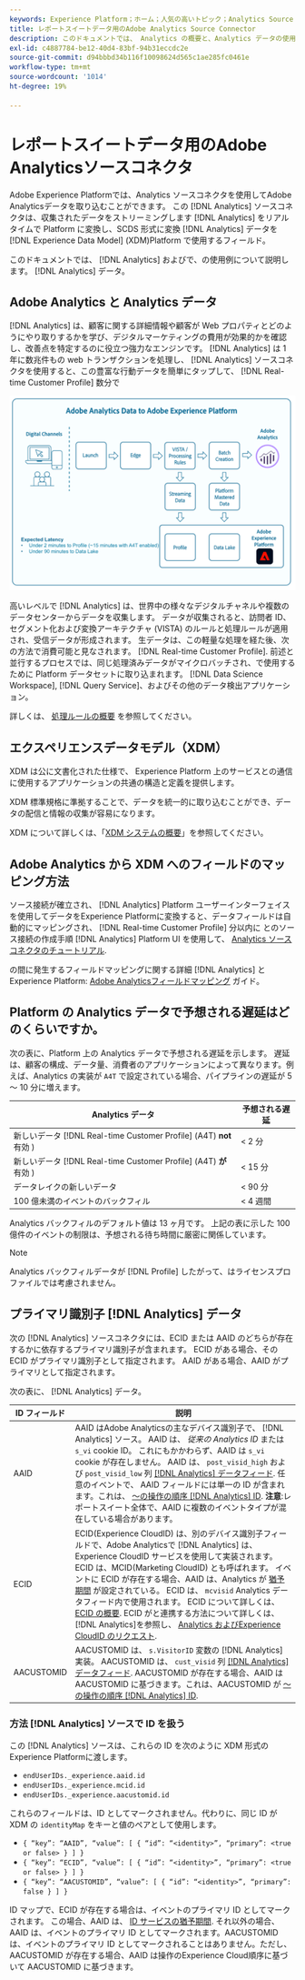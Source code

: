 ```yaml
---
keywords: Experience Platform；ホーム；人気の高いトピック；Analytics Source Connector;Analytics;Analytics;AAID;
title: レポートスイートデータ用のAdobe Analytics Source Connector
description: このドキュメントでは、 Analytics の概要と、Analytics データの使用例を説明します。
exl-id: c4887784-be12-40d4-83bf-94b31eccdc2e
source-git-commit: d94bbbd34b116f10098624d565c1ae285fc0461e
workflow-type: tm+mt
source-wordcount: '1014'
ht-degree: 19%

---
```


# レポートスイートデータ用のAdobe Analyticsソースコネクタ

Adobe Experience Platformでは、Analytics ソースコネクタを使用してAdobe Analyticsデータを取り込むことができます。 この [!DNL Analytics] ソースコネクタは、収集されたデータをストリーミングします [!DNL Analytics] をリアルタイムで Platform に変換し、SCDS 形式に変換 [!DNL Analytics] データを [!DNL Experience Data Model] (XDM)Platform で使用するフィールド。

このドキュメントでは、 [!DNL Analytics] およびで、の使用例について説明します。 [!DNL Analytics] データ。

## Adobe Analytics と Analytics データ

[!DNL Analytics] は、顧客に関する詳細情報や顧客が Web プロパティとどのようにやり取りするかを学び、デジタルマーケティングの費用が効果的かを確認し、改善点を特定するのに役立つ強力なエンジンです。 [!DNL Analytics] は 1 年に数兆件もの web トランザクションを処理し、 [!DNL Analytics] ソースコネクタを使用すると、この豊富な行動データを簡単にタップして、 [!DNL Real-time Customer Profile] 数分で

![](./images/analytics-data-experience-platform.png)

高いレベルで [!DNL Analytics] は、世界中の様々なデジタルチャネルや複数のデータセンターからデータを収集します。 データが収集されると、訪問者 ID、セグメント化および変換アーキテクチャ (VISTA) のルールと処理ルールが適用され、受信データが形成されます。 生データは、この軽量な処理を経た後、次の方法で消費可能と見なされます。 [!DNL Real-time Customer Profile]. 前述と並行するプロセスでは、同じ処理済みデータがマイクロバッチされ、で使用するために Platform データセットに取り込まれます。 [!DNL Data Science Workspace], [!DNL Query Service]、およびその他のデータ検出アプリケーション。

詳しくは、 [処理ルールの概要](https://experienceleague.adobe.com/docs/analytics/admin/admin-tools/processing-rules/processing-rules.html) を参照してください。

## エクスペリエンスデータモデル（XDM）

XDM は公に文書化された仕様で、 Experience Platform 上のサービスとの通信に使用するアプリケーションの共通の構造と定義を提供します。

XDM 標準規格に準拠することで、データを統一的に取り込むことができ、データの配信と情報の収集が容易になります。

XDM について詳しくは、「[XDM システムの概要](../../../xdm/home.md)」を参照してください。

## Adobe Analytics から XDM へのフィールドのマッピング方法

ソース接続が確立され、 [!DNL Analytics] Platform ユーザーインターフェイスを使用してデータをExperience Platformに変換すると、データフィールドは自動的にマッピングされ、 [!DNL Real-time Customer Profile] 分以内に とのソース接続の作成手順 [!DNL Analytics] Platform UI を使用して、 [Analytics ソースコネクタのチュートリアル](../../tutorials/ui/create/adobe-applications/analytics.md).

の間に発生するフィールドマッピングに関する詳細 [!DNL Analytics] とExperience Platform: [Adobe Analyticsフィールドマッピング](./mapping/analytics.md) ガイド。

## Platform の Analytics データで予想される遅延はどのくらいですか。

次の表に、Platform 上の Analytics データで予想される遅延を示します。  遅延は、顧客の構成、データ量、消費者のアプリケーションによって異なります。例えば、Analytics の実装が `A4T` で設定されている場合、パイプラインの遅延が 5 ～ 10 分に増えます。

| Analytics データ | 予想される遅延 |
| -------------- | ---------------- |
| 新しいデータ [!DNL Real-time Customer Profile] (A4T) **not** 有効 ) | &lt; 2 分 |
| 新しいデータ [!DNL Real-time Customer Profile] (A4T) **が** 有効 ) | &lt; 15 分 |
| データレイクの新しいデータ | &lt; 90 分 |
| 100 億未満のイベントのバックフィル | &lt; 4 週間 |

Analytics バックフィルのデフォルト値は 13 ヶ月です。 上記の表に示した 100 億件のイベントの制限は、予想される待ち時間に厳密に関係しています。

>[!NOTE]
>
>Analytics バックフィルデータが [!DNL Profile] したがって、はライセンスプロファイルでは考慮されません。

## プライマリ識別子 [!DNL Analytics] データ

次の [!DNL Analytics] ソースコネクタには、ECID または AAID のどちらが存在するかに依存するプライマリ識別子が含まれます。 ECID がある場合、その ECID がプライマリ識別子として指定されます。 AAID がある場合、AAID がプライマリとして指定されます。

次の表に、 [!DNL Analytics] データ。

| ID フィールド | 説明 |
| --- | --- |
| AAID | AAID はAdobe Analyticsの主なデバイス識別子で、 [!DNL Analytics] ソース。 AAID は、 *従来の Analytics ID* または `s_vi` cookie ID。 これにもかかわらず、AAID は `s_vi` cookie が存在しません。 AAID は、 `post_visid_high` および `post_visid_low` 列 [[!DNL Analytics] データフィード](https://experienceleague.adobe.com/docs/analytics/export/analytics-data-feed/data-feed-contents/datafeeds-reference.html?lang=ja). 任意のイベントで、 AAID フィールドには単一の ID が含まれます。これは、 [～の操作の順序 [!DNL Analytics] ID](https://experienceleague.adobe.com/docs/id-service/using/reference/analytics-reference/analytics-order-of-operations.html). **注意**:レポートスイート全体で、AAID に複数のイベントタイプが混在している場合があります。 |
| ECID | ECID(Experience CloudID) は、別のデバイス識別子フィールドで、Adobe Analyticsで [!DNL Analytics] は、Experience CloudID サービスを使用して実装されます。 ECID は、MCID(Marketing CloudID) とも呼ばれます。 イベントに ECID が存在する場合、AAID は、Analytics が [猶予期間](https://experienceleague.adobe.com/docs/id-service/using/reference/analytics-reference/grace-period.html) が設定されている。 ECID は、 `mcvisid` Analytics データフィード内で使用されます。 ECID について詳しくは、 [ECID の概要](../../../identity-service/ecid.md). ECID がと連携する方法について詳しくは、 [!DNL Analytics]を参照し、 [Analytics およびExperience CloudID のリクエスト](https://experienceleague.adobe.com/docs/id-service/using/reference/analytics-reference/legacy-analytics.html?lang=ja). |
| AACUSTOMID | AACUSTOMID は、 `s.VisitorID` 変数の [!DNL Analytics] 実装。 AACUSTOMID は、 `cust_visid` 列 [[!DNL Analytics] データフィード](https://experienceleague.adobe.com/docs/analytics/export/analytics-data-feed/data-feed-contents/datafeeds-reference.html). AACUSTOMID が存在する場合、AAID は AACUSTOMID に基づきます。これは、AACUSTOMID が [～の操作の順序 [!DNL Analytics] ID](https://experienceleague.adobe.com/docs/id-service/using/reference/analytics-reference/analytics-order-of-operations.html). |

### 方法 [!DNL Analytics] ソースで ID を扱う

この [!DNL Analytics] ソースは、これらの ID を次のように XDM 形式のExperience Platformに渡します。

* `endUserIDs._experience.aaid.id`
* `endUserIDs._experience.mcid.id`
* `endUserIDs._experience.aacustomid.id`

これらのフィールドは、ID としてマークされません。代わりに、同じ ID が XDM の `identityMap` をキーと値のペアとして使用します。

* `{ “key”: “AAID”, “value”: [ { “id”: “<identity>”, “primary”: <true or false> } ] }`
* `{ “key”: “ECID”, “value”: [ { “id”: “<identity>”, “primary”: <true or false> } ] }`
* `{ “key”: “AACUSTOMID”, “value”: [ { “id”: “<identity>”, “primary”: false } ] }`

ID マップで、ECID が存在する場合は、イベントのプライマリ ID としてマークされます。 この場合、AAID は、 [ID サービスの猶予期間](https://experienceleague.adobe.com/docs/id-service/using/reference/analytics-reference/grace-period.html). それ以外の場合、AAID は、イベントのプライマリ ID としてマークされます。AACUSTOMID は、イベントのプライマリ ID としてマークされることはありません。ただし、AACUSTOMID が存在する場合、AAID は操作のExperience Cloud順序に基づいて AACUSTOMID に基づきます。